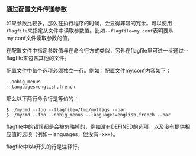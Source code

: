 ### 通过配置文件传递参数

如果参数比较多，那么在执行程序的时候，会显得非常的冗余。可以使用`--flagfile`来指定从文件中读取参数值。比如`--flagfile=my.conf`表明要从my.conf文件读取参数的值。

在配置文件中指定参数值与在命令行方式类似，另外在flagfile里可进一步通过--flagfile来包含其他的文件。

配置文件中每个选项必须独立一行。例如：配置文件my.conf内容如下：

```
--nobig_menus
--languages=english,french
```

那么以下两行命令行是等价的：

```shell
$ ./mycmd --foo --flagfile=/tmp/myflags --bar
$ ./mycmd --foo --nobig_menus --languages=english,french --bar
```

flagfile中的错误都是会被忽略掉的，例如没有DEFINED的选项，以及没有提供相应值的选项（例如--languages，但没有=xxx）。

flagfile中以`#`开头的行是注释行。
